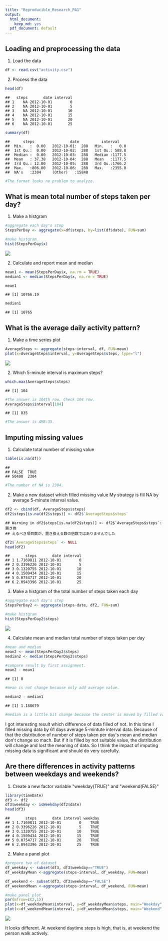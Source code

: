 ```yaml
---
title: "Reproducible_Research_PA1"
output:
  html_document:
    keep_md: yes
  pdf_document: default
---
```


## Loading and preprocessing the data
1. Load the data

```r
df <- read.csv("activity.csv")
```

2. Process the data

```r
head(df)
```

```
##   steps       date interval
## 1    NA 2012-10-01        0
## 2    NA 2012-10-01        5
## 3    NA 2012-10-01       10
## 4    NA 2012-10-01       15
## 5    NA 2012-10-01       20
## 6    NA 2012-10-01       25
```

```r
summary(df)
```

```
##      steps                date          interval     
##  Min.   :  0.00   2012-10-01:  288   Min.   :   0.0  
##  1st Qu.:  0.00   2012-10-02:  288   1st Qu.: 588.8  
##  Median :  0.00   2012-10-03:  288   Median :1177.5  
##  Mean   : 37.38   2012-10-04:  288   Mean   :1177.5  
##  3rd Qu.: 12.00   2012-10-05:  288   3rd Qu.:1766.2  
##  Max.   :806.00   2012-10-06:  288   Max.   :2355.0  
##  NA's   :2304     (Other)   :15840
```

```r
#The format looks no problem to analyze.
```


## What is mean total number of steps taken per day?
1. Make a histgram

```r
#aggregate each day's step
StepsPerDay <- aggregate(x=df$steps, by=list(df$date), FUN=sum)

#make histgram
hist(StepsPerDay$x)
```

![](Reprocucible_Research_PA1_files/figure-html/histgram-1.png)<!-- -->

2. Calculate and report mean and median

```r
mean1 <- mean(StepsPerDay$x, na.rm = TRUE)
median1 <- median(StepsPerDay$x, na.rm = TRUE)

mean1
```

```
## [1] 10766.19
```

```r
median1
```

```
## [1] 10765
```


## What is the average daily activity pattern?
1. Make a time series plot

```r
AverageSteps <- aggregate(steps~interval, df, FUN=mean)
plot(x=AverageSteps$interval, y=AverageSteps$steps, type="l")
```

![](Reprocucible_Research_PA1_files/figure-html/time_series_plot1-1.png)<!-- -->

2. Which 5-minute interval is maximum steps?

```r
which.max(AverageSteps$steps)
```

```
## [1] 104
```

```r
#The answer is 104th row. Check 104 row.
AverageSteps$interval[104]
```

```
## [1] 835
```

```r
#The answer is AM8:35.
```


## Imputing missing values
1. Calculate total number of missing value

```r
table(is.na(df))
```

```
## 
## FALSE  TRUE 
## 50400  2304
```

```r
#The number of NA is 2304.
```

2. Make a new dataset which filled missing value
My strategy is fill NA by average 5-minute interval value.

```r
df2 <- cbind(df, AverageSteps$steps)
df2$steps[is.na(df2$steps)] <- df2$`AverageSteps$steps`
```

```
## Warning in df2$steps[is.na(df2$steps)] <- df2$`AverageSteps$steps`: 置き換
## えるべき項目数が、置き換える数の倍数ではありませんでした
```

```r
df2$`AverageSteps$steps` <- NULL
head(df2)
```

```
##       steps       date interval
## 1 1.7169811 2012-10-01        0
## 2 0.3396226 2012-10-01        5
## 3 0.1320755 2012-10-01       10
## 4 0.1509434 2012-10-01       15
## 5 0.0754717 2012-10-01       20
## 6 2.0943396 2012-10-01       25
```

3. Make a histgram of the total number of steps taken each day

```r
#aggregate each day's step
StepsPerDay2 <- aggregate(steps~date, df2, FUN=sum)

#make histgram
hist(StepsPerDay2$steps)
```

![](Reprocucible_Research_PA1_files/figure-html/histgram_and_mean_and_median-1.png)<!-- -->

4. Calculate mean and median total number of steps taken per day

```r
#mean and median
mean2 <- mean(StepsPerDay2$steps)
median2 <- median(StepsPerDay2$steps)

#compare result by first assignment.
mean2 - mean1
```

```
## [1] 0
```

```r
#mean is not change because only add average value.

median2 - median1
```

```
## [1] 1.188679
```

```r
#median is a little bit change because the center is moved by filled value.
```
I got interesting result which difference of data filled of not.
In this time I filled missing data by 61 days average 5-mintute interval data.
Because of that the distribution of number of steps taken per day's mean and median don't change so mach.
But if it is filled by not suitable value, the distribution will change and lost the meaning of data.
So I think the impact of imputing missing data is significant and should do very carefully.


## Are there differences in activity patterns between weekdays and weekends?
1. Create a new factor variable "weekday(TRUE)" and "weekend(FALSE)"

```r
library(timeDate)
df3 <- df2
df3$weekday <- isWeekday(df2$date)
head(df3)
```

```
##       steps       date interval weekday
## 1 1.7169811 2012-10-01        0    TRUE
## 2 0.3396226 2012-10-01        5    TRUE
## 3 0.1320755 2012-10-01       10    TRUE
## 4 0.1509434 2012-10-01       15    TRUE
## 5 0.0754717 2012-10-01       20    TRUE
## 6 2.0943396 2012-10-01       25    TRUE
```

2. Make a panel plot

```r
#prepare two of dataset
df_weekday <- subset(df3, df3$weekday=="TRUE")
df_weekdayMean <-aggregate(steps~interval, df_weekday, FUN=mean)

df_weekend <- subset(df3, df3$weekday=="FALSE")
df_weekendMean <-aggregate(steps~interval, df_weekend, FUN=mean)

#make panel plot
par(mfrow=c(2,1))
plot(x=df_weekdayMean$interval, y=df_weekdayMean$steps, main="Weekday", type="l")
plot(x=df_weekendMean$interval, y=df_weekendMean$steps, main="Weekend", type="l")
```

![](Reprocucible_Research_PA1_files/figure-html/panel_plot-1.png)<!-- -->





It looks different.
At weekend daytime steps is high, that is, at weekend the person walk actively.
